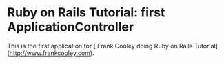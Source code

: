 # Ruby on Rails Tutorial: first ApplicationController

This is the first application for [ Frank Cooley doing Ruby on Rails Tutorial] (http://www.frankcooley.com).
